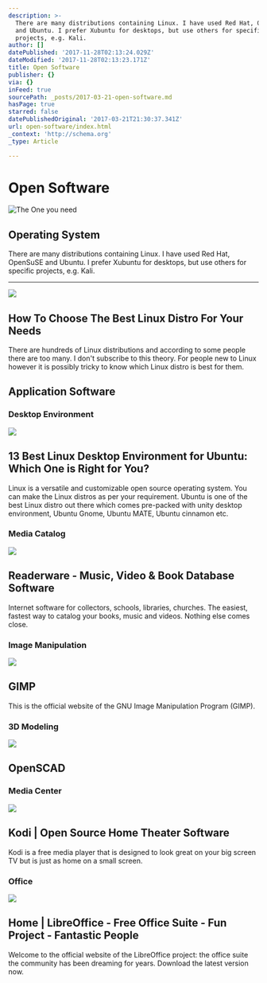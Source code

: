 ```yaml
---
description: >-
  There are many distributions containing Linux. I have used Red Hat, OpenSuSE
  and Ubuntu. I prefer Xubuntu for desktops, but use others for specific
  projects, e.g. Kali.
author: []
datePublished: '2017-11-28T02:13:24.029Z'
dateModified: '2017-11-28T02:13:23.171Z'
title: Open Software
publisher: {}
via: {}
inFeed: true
sourcePath: _posts/2017-03-21-open-software.md
hasPage: true
starred: false
datePublishedOriginal: '2017-03-21T21:30:37.341Z'
url: open-software/index.html
_context: 'http://schema.org'
_type: Article

---
```

# Open Software
![The One you need](https://the-grid-user-content.s3-us-west-2.amazonaws.com/1b5decf7-7bc6-48eb-b157-acc7daa6ef26.png)

## Operating System

There are many distributions containing Linux. I have used Red Hat, OpenSuSE and Ubuntu. I prefer Xubuntu for desktops, but use others for specific projects, e.g. Kali.

---

<article style=""><img src="https://s3-us-west-2.amazonaws.com/the-grid-img/p/773974f8ddf72884427b36350ee7f17c464423a3.jpg" /><h1>How To Choose The Best Linux Distro For Your Needs</h1><p>There are hundreds of Linux distributions and according to some people there are too many. I don't subscribe to this theory. For people new to Linux however it is possibly tricky to know which Linux distro is best for them.</p></article>

## Application Software

### **Desktop Environment**

<article style=""><img src="https://www.ubuntupit.com/wp-content/uploads/2016/08/Top-13-Desktop-Environment.jpg" /><h1>13 Best Linux Desktop Environment for Ubuntu: Which One is Right for You?</h1><p>Linux is a versatile and customizable open source operating system. You can make the Linux distros as per your requirement. Ubuntu is one of the best Linux distro out there which comes pre-packed with unity desktop environment, Ubuntu Gnome, Ubuntu MATE, Ubuntu cinnamon etc.</p></article>

### **Media Catalog**

<article style=""><img src="https://s3-us-west-2.amazonaws.com/the-grid-img/p/ae0b864456ca32037ab3d53912426161e9fd598f.png" /><h1>Readerware - Music, Video &amp; Book Database Software</h1><p>Internet software for collectors, schools, libraries, churches. The easiest, fastest way to catalog your books, music and videos. Nothing else comes close.</p></article>

### **Image Manipulation**

<article style=""><img src="https://s3-us-west-2.amazonaws.com/the-grid-img/p/e342f7202768b0b495c10f46fe9ff08e02533d80.png" /><h1>GIMP</h1><p>This is the official website of the GNU Image Manipulation Program (GIMP).</p></article>

### **3D Modeling**

<article style=""><img src="https://s3-us-west-2.amazonaws.com/the-grid-img/p/f1d8188aa3c5d5acee9f657d62e49798e6f8c7fe.png" /><h1>OpenSCAD</h1></article>

### **Media Center**

<article style=""><img src="https://s3-us-west-2.amazonaws.com/the-grid-img/p/dba912646c91f11bb6f8dfeb986432143174da88.jpg" /><h1>Kodi | Open Source Home Theater Software</h1><p>Kodi is a free media player that is designed to look great on your big screen TV but is just as home on a small screen.</p></article>

### **Office**

<article style=""><img src="https://s3-us-west-2.amazonaws.com/the-grid-img/p/b698bcfa6b1e3b58fbb13ed3b30b4a42f900430d.png" /><h1>Home | LibreOffice - Free Office Suite - Fun Project - Fantastic People</h1><p>Welcome to the official website of the LibreOffice project: the office suite the community has been dreaming for years. Download the latest version now.</p></article>